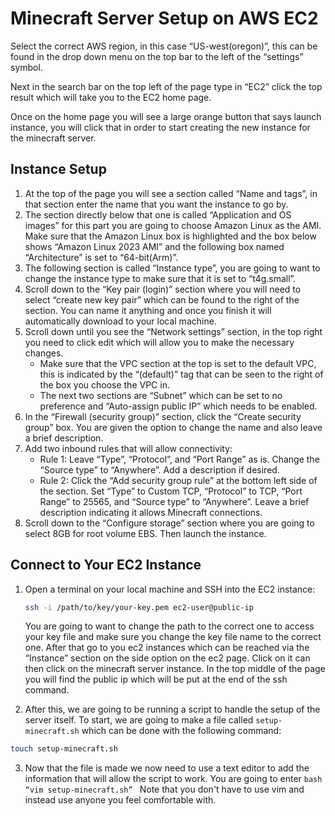 # Minecraft Server Setup on AWS EC2

Select the correct AWS region, in this case “US-west(oregon)”, this can be found in the drop down menu on the top bar to the left of the “settings” symbol.

Next in the search bar on the top left of the page type in “EC2” click the top result which will take you to the EC2 home page.

Once on the home page you will see a large orange button that says launch instance, you will click that in order to start creating the new instance for the minecraft server.

## Instance Setup

1. At the top of the page you will see a section called “Name and tags”, in that section enter the name that you want the instance to go by.
2. The section directly below that one is called “Application and OS images” for this part you are going to choose Amazon Linux as the AMI. Make sure that the Amazon Linux box is highlighted and the box below shows “Amazon Linux 2023 AMI” and the following box named “Architecture” is set to “64-bit(Arm)”.
3. The following section is called “Instance type”, you are going to want to change the instance type to make sure that it is set to “t4g.small”.
4. Scroll down to the “Key pair (login)” section where you will need to select “create new key pair” which can be found to the right of the section. You can name it anything and once you finish it will automatically download to your local machine.
5. Scroll down until you see the “Network settings” section, in the top right you need to click edit which will allow you to make the necessary changes.
   - Make sure that the VPC section at the top is set to the default VPC, this is indicated by the “(default)” tag that can be seen to the right of the box you choose the VPC in.
   - The next two sections are “Subnet” which can be set to no preference and “Auto-assign public IP” which needs to be enabled.
6. In the “Firewall (security group)” section, click the “Create security group” box. You are given the option to change the name and also leave a brief description.
7. Add two inbound rules that will allow connectivity:
   - Rule 1: Leave “Type”, “Protocol”, and “Port Range” as is. Change the “Source type” to “Anywhere”. Add a description if desired.
   - Rule 2: Click the “Add security group rule” at the bottom left side of the section. Set “Type” to Custom TCP, “Protocol” to TCP, “Port Range” to 25565, and “Source type” to “Anywhere”. Leave a brief description indicating it allows Minecraft connections.
8. Scroll down to the “Configure storage” section where you are going to select 8GB for root volume EBS. Then launch the instance.

## Connect to Your EC2 Instance

1. Open a terminal on your local machine and SSH into the EC2 instance:
   
   ```bash
   ssh -i /path/to/key/your-key.pem ec2-user@public-ip
   ```
   You are going to want to change the path to the correct one to access your key file and make sure you change the key file name to    the correct one. After that go to you ec2 instances which can be reached via the “Instance” section on the side option on the ec2    page. Click on it can then click on the minecraft server instance. In the top middle of the page you will find the public ip         which will be put at the end of the ssh command.
2. After this, we are going to be running a script to handle the setup of the server itself. To start, we are going to make a file 
   called `setup-minecraft.sh` which can be done with the following command:

```bash
touch setup-minecraft.sh
```
3. Now that the file is made we now need to use a text editor to add the information that will allow the script to work. You are        going to enter ```bash
   “vim setup-minecraft.sh” ```
   Note that you don't have to use vim and instead use anyone you feel comfortable with.




